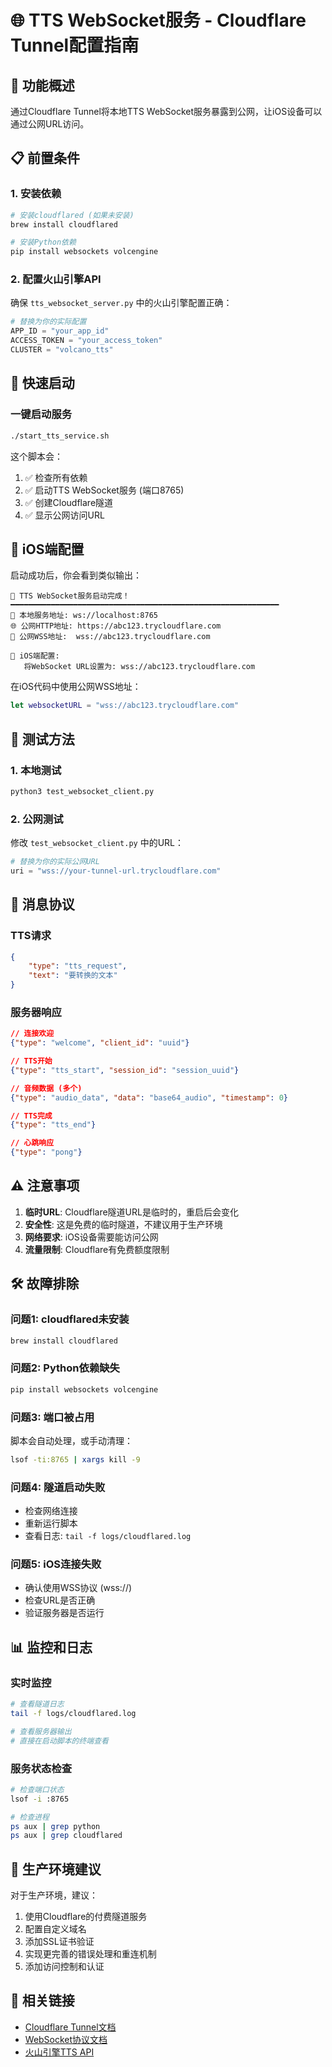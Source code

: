 # 🌐 TTS WebSocket服务 - Cloudflare Tunnel配置指南

## 🎯 功能概述
通过Cloudflare Tunnel将本地TTS WebSocket服务暴露到公网，让iOS设备可以通过公网URL访问。

## 📋 前置条件

### 1. 安装依赖
```bash
# 安装cloudflared (如果未安装)
brew install cloudflared

# 安装Python依赖
pip install websockets volcengine
```

### 2. 配置火山引擎API
确保 `tts_websocket_server.py` 中的火山引擎配置正确：
```python
# 替换为你的实际配置
APP_ID = "your_app_id"
ACCESS_TOKEN = "your_access_token" 
CLUSTER = "volcano_tts"
```

## 🚀 快速启动

### 一键启动服务
```bash
./start_tts_service.sh
```

这个脚本会：
1. ✅ 检查所有依赖
2. ✅ 启动TTS WebSocket服务 (端口8765)
3. ✅ 创建Cloudflare隧道
4. ✅ 显示公网访问URL

## 📱 iOS端配置

启动成功后，你会看到类似输出：
```
🚀 TTS WebSocket服务启动完成！
━━━━━━━━━━━━━━━━━━━━━━━━━━━━━━━━━━━━━━━━━━━━━━━━━━━━━━━━━━━━
📍 本地服务地址: ws://localhost:8765
🌐 公网HTTP地址: https://abc123.trycloudflare.com
🔗 公网WSS地址:  wss://abc123.trycloudflare.com

📱 iOS端配置:
   将WebSocket URL设置为: wss://abc123.trycloudflare.com
```

在iOS代码中使用公网WSS地址：
```swift
let websocketURL = "wss://abc123.trycloudflare.com"
```

## 🧪 测试方法

### 1. 本地测试
```bash
python3 test_websocket_client.py
```

### 2. 公网测试
修改 `test_websocket_client.py` 中的URL：
```python
# 替换为你的实际公网URL
uri = "wss://your-tunnel-url.trycloudflare.com"
```

## 🔧 消息协议

### TTS请求
```json
{
    "type": "tts_request",
    "text": "要转换的文本"
}
```

### 服务器响应
```json
// 连接欢迎
{"type": "welcome", "client_id": "uuid"}

// TTS开始
{"type": "tts_start", "session_id": "session_uuid"}

// 音频数据 (多个)
{"type": "audio_data", "data": "base64_audio", "timestamp": 0}

// TTS完成
{"type": "tts_end"}

// 心跳响应
{"type": "pong"}
```

## ⚠️ 注意事项

1. **临时URL**: Cloudflare隧道URL是临时的，重启后会变化
2. **安全性**: 这是免费的临时隧道，不建议用于生产环境
3. **网络要求**: iOS设备需要能访问公网
4. **流量限制**: Cloudflare有免费额度限制

## 🛠️ 故障排除

### 问题1: cloudflared未安装
```bash
brew install cloudflared
```

### 问题2: Python依赖缺失
```bash
pip install websockets volcengine
```

### 问题3: 端口被占用
脚本会自动处理，或手动清理：
```bash
lsof -ti:8765 | xargs kill -9
```

### 问题4: 隧道启动失败
- 检查网络连接
- 重新运行脚本
- 查看日志: `tail -f logs/cloudflared.log`

### 问题5: iOS连接失败
- 确认使用WSS协议 (wss://)
- 检查URL是否正确
- 验证服务器是否运行

## 📊 监控和日志

### 实时监控
```bash
# 查看隧道日志
tail -f logs/cloudflared.log

# 查看服务器输出
# 直接在启动脚本的终端查看
```

### 服务状态检查
```bash
# 检查端口状态
lsof -i :8765

# 检查进程
ps aux | grep python
ps aux | grep cloudflared
```

## 🎯 生产环境建议

对于生产环境，建议：
1. 使用Cloudflare的付费隧道服务
2. 配置自定义域名
3. 添加SSL证书验证
4. 实现更完善的错误处理和重连机制
5. 添加访问控制和认证

## 🔗 相关链接

- [Cloudflare Tunnel文档](https://developers.cloudflare.com/cloudflare-one/connections/connect-apps/)
- [WebSocket协议文档](https://tools.ietf.org/html/rfc6455)
- [火山引擎TTS API](https://www.volcengine.com/docs/6561/79824) 